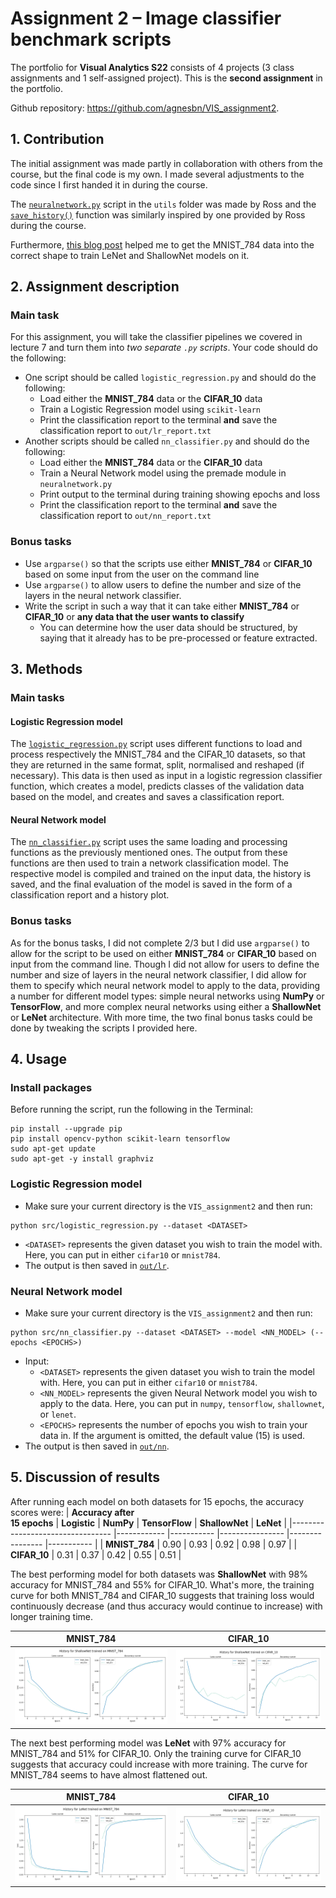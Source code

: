 # Assignment 2 – Image classifier benchmark scripts
The portfolio for __Visual Analytics S22__ consists of 4 projects (3 class assignments and 1 self-assigned project). This is the __second assignment__ in the portfolio.

Github repository: https://github.com/agnesbn/VIS_assignment2.

## 1. Contribution
The initial assignment was made partly in collaboration with others from the course, but the final code is my own. I made several adjustments to the code since I first handed it in during the course.

The [`neuralnetwork.py`](https://github.com/agnesbn/VIS_assignment2/blob/main/utils/neuralnetwork.py) script in the `utils` folder was made by Ross and the [`save_history()`](https://github.com/agnesbn/VIS_assignment2/blob/e8f29b235d99b65eaf6a0c4d89936ca5b6608a74/src/nn_classifier.py#L83) function was similarly inspired by one provided by Ross during the course.

Furthermore, [this blog post](https://medium.com/mlearning-ai/lenet-and-mnist-handwritten-digit-classification-354f5646c590) helped me to get the MNIST_784 data into the correct shape to train LeNet and ShallowNet models on it.

## 2. Assignment description
### Main task
For this assignment, you will take the classifier pipelines we covered in lecture 7 and turn them into *two separate ```.py``` scripts*. Your code should do the following:

- One script should be called ```logistic_regression.py``` and should do the following:
  - Load either the **MNIST_784** data or the **CIFAR_10** data
  - Train a Logistic Regression model using ```scikit-learn```
  - Print the classification report to the terminal **and** save the classification report to ```out/lr_report.txt```
- Another scripts should be called ```nn_classifier.py``` and should do the following:
  - Load either the **MNIST_784** data or the **CIFAR_10** data
  - Train a Neural Network model using the premade module in ```neuralnetwork.py```
  - Print output to the terminal during training showing epochs and loss
  - Print the classification report to the terminal **and** save the classification report to ```out/nn_report.txt```

### Bonus tasks
- Use ```argparse()``` so that the scripts use either **MNIST_784** or **CIFAR_10** based on some input from the user on the command line
- Use ```argparse()``` to allow users to define the number and size of the layers in the neural network classifier.
- Write the script in such a way that it can take either **MNIST_784** or **CIFAR_10** or **any data that the user wants to classify**
  - You can determine how the user data should be structured, by saying that it already has to be pre-processed or feature extracted.


## 3. Methods
### Main tasks
#### Logistic Regression model
The [`logistic_regression.py`](https://github.com/agnesbn/VIS_assignment2/blob/main/src/logistic_regression.py) script uses different functions to load and process respectively the MNIST_784 and the CIFAR_10 datasets, so that they are returned in the same format, split, normalised and reshaped (if necessary). This data is then used as input in a logistic regression classifier function, which creates a model, predicts classes of the validation data based on the model, and creates and saves a classification report.

#### Neural Network model
The [`nn_classifier.py`](https://github.com/agnesbn/VIS_assignment2/blob/main/src/nn_classifier.py) script uses the same loading and processing functions as the previously mentioned ones. The output from these functions are then used to train a network classification model. The respective model is compiled and trained on the input data, the history is saved, and the final evaluation of the model is saved in the form of a classification report and a history plot.

### Bonus tasks
As for the bonus tasks, I did not complete 2/3 but I did use ```argparse()``` to allow for the script to be used on either **MNIST_784** or **CIFAR_10** based on input from the command line. Though I did not allow for users to define the number and size of layers in the neural network classifier, I did allow for them to specify which neural network model to apply to the data, providing a number for different model types: simple neural networks using **NumPy** or **TensorFlow**, and more complex neural networks using either a **ShallowNet** or **LeNet** architecture. With more time, the two final bonus tasks could be done by tweaking the scripts I provided here.

## 4. Usage
### Install packages
Before running the script, run the following in the Terminal:
```
pip install --upgrade pip
pip install opencv-python scikit-learn tensorflow
sudo apt-get update
sudo apt-get -y install graphviz
```

### Logistic Regression model
- Make sure your current directory is the `VIS_assignment2` and then run:
```
python src/logistic_regression.py --dataset <DATASET>
```
- `<DATASET>` represents the given dataset you wish to train the model with. Here, you can put in either `cifar10` or `mnist784`.
- The output is then saved in [`out/lr`](https://github.com/agnesbn/VIS_assignment2/tree/main/out/lr).

### Neural Network model
- Make sure your current directory is the `VIS_assignment2` and then run:
```
python src/nn_classifier.py --dataset <DATASET> --model <NN_MODEL> (--epochs <EPOCHS>)
```
- Input:
    - `<DATASET>` represents the given dataset you wish to train the model with. Here, you can put in either `cifar10` or `mnist784`.
    - `<NN_MODEL>` represents the given Neural Network model you wish to apply to the data. Here, you can put in `numpy`, `tensorflow`, `shallownet`, or `lenet`.
    - `<EPOCHS>` represents the number of epochs you wish to train your data in. If the argument is omitted, the default value (15) is used.
- The output is then saved in [`out/nn`](https://github.com/agnesbn/VIS_assignment2/tree/main/out/nn).

## 5. Discussion of results
After running each model on both datasets for 15 epochs, the accuracy scores were:
| **Accuracy after<br>15 epochs** 	| **Logistic** 	| **NumPy** 	| **TensorFlow** 	| **ShallowNet** 	| **LeNet** 	|
|---------------------------------	|------------ 	|-----------	|----------------	|----------------	|-----------	|
| **MNIST_784**                   	| 0.90      	  | 0.93      	| 0.92           	| 0.98           	| 0.97      	|
| **CIFAR_10**                    	| 0.31      	  | 0.37      	| 0.42           	| 0.55           	| 0.51      	| 


The best performing model for both datasets was **ShallowNet** with 98% accuracy for MNIST_784 and 55% for CIFAR_10. What's more, the training curve for both MNIST_784 and CIFAR_10 suggests that training loss would continuously decrease (and thus accuracy would continue to increase) with longer training time.

MNIST_784                                |  CIFAR_10
:---------------------------------------:|:---------------------------------------:
![](out/nn/nn_MNIST_784_sn_history.png)  |  ![](out/nn/nn_CIFAR_10_sn_history.png)

The next best performing model was **LeNet** with 97% accuracy for MNIST_784 and 51% for CIFAR_10. Only the training curve for CIFAR_10 suggests that accuracy could increase with more training. The curve for MNIST_784 seems to have almost flattened out.

MNIST_784                                |  CIFAR_10
:---------------------------------------:|:---------------------------------------:
![](out/nn/nn_MNIST_784_ln_history.png)  |  ![](out/nn/nn_CIFAR_10_ln_history.png)

